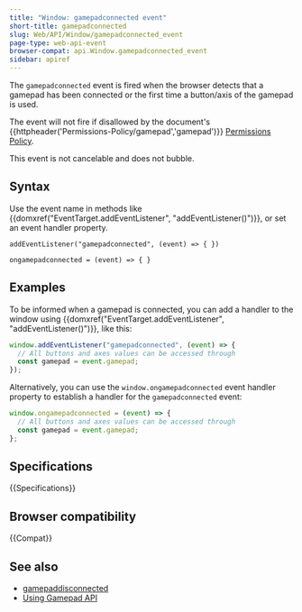 ```yaml
---
title: "Window: gamepadconnected event"
short-title: gamepadconnected
slug: Web/API/Window/gamepadconnected_event
page-type: web-api-event
browser-compat: api.Window.gamepadconnected_event
sidebar: apiref
---
```


The `gamepadconnected` event is fired when the browser detects that a gamepad has been connected or the first time a button/axis of the gamepad is used.

The event will not fire if disallowed by the document's {{httpheader('Permissions-Policy/gamepad','gamepad')}} [Permissions Policy](/en-US/docs/Web/HTTP/Guides/Permissions_Policy).

This event is not cancelable and does not bubble.

## Syntax

Use the event name in methods like {{domxref("EventTarget.addEventListener", "addEventListener()")}}, or set an event handler property.

```js-nolint
addEventListener("gamepadconnected", (event) => { })

ongamepadconnected = (event) => { }
```

## Examples

To be informed when a gamepad is connected, you can add a handler to the window using {{domxref("EventTarget.addEventListener", "addEventListener()")}}, like this:

```js
window.addEventListener("gamepadconnected", (event) => {
  // All buttons and axes values can be accessed through
  const gamepad = event.gamepad;
});
```

Alternatively, you can use the `window.ongamepadconnected` event handler property to establish a handler for the `gamepadconnected` event:

```js
window.ongamepadconnected = (event) => {
  // All buttons and axes values can be accessed through
  const gamepad = event.gamepad;
};
```

## Specifications

{{Specifications}}

## Browser compatibility

{{Compat}}

## See also

- [gamepaddisconnected](/en-US/docs/Web/API/Window/gamepaddisconnected_event)
- [Using Gamepad API](/en-US/docs/Web/API/Gamepad_API/Using_the_Gamepad_API)
